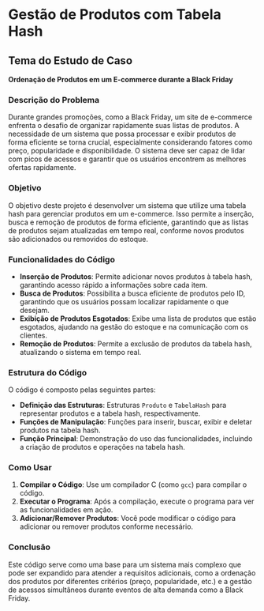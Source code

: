 # Gestão de Produtos com Tabela Hash

## Tema do Estudo de Caso

**Ordenação de Produtos em um E-commerce durante a Black Friday**

### Descrição do Problema

Durante grandes promoções, como a Black Friday, um site de e-commerce enfrenta o desafio de organizar rapidamente suas listas de produtos. A necessidade de um sistema que possa processar e exibir produtos de forma eficiente se torna crucial, especialmente considerando fatores como preço, popularidade e disponibilidade. O sistema deve ser capaz de lidar com picos de acessos e garantir que os usuários encontrem as melhores ofertas rapidamente.

### Objetivo

O objetivo deste projeto é desenvolver um sistema que utilize uma tabela hash para gerenciar produtos em um e-commerce. Isso permite a inserção, busca e remoção de produtos de forma eficiente, garantindo que as listas de produtos sejam atualizadas em tempo real, conforme novos produtos são adicionados ou removidos do estoque.

### Funcionalidades do Código

- **Inserção de Produtos**: Permite adicionar novos produtos à tabela hash, garantindo acesso rápido a informações sobre cada item.
- **Busca de Produtos**: Possibilita a busca eficiente de produtos pelo ID, garantindo que os usuários possam localizar rapidamente o que desejam.
- **Exibição de Produtos Esgotados**: Exibe uma lista de produtos que estão esgotados, ajudando na gestão do estoque e na comunicação com os clientes.
- **Remoção de Produtos**: Permite a exclusão de produtos da tabela hash, atualizando o sistema em tempo real.

### Estrutura do Código

O código é composto pelas seguintes partes:

- **Definição das Estruturas**: Estruturas `Produto` e `TabelaHash` para representar produtos e a tabela hash, respectivamente.
- **Funções de Manipulação**: Funções para inserir, buscar, exibir e deletar produtos na tabela hash.
- **Função Principal**: Demonstração do uso das funcionalidades, incluindo a criação de produtos e operações na tabela hash.

### Como Usar

1. **Compilar o Código**: Use um compilador C (como `gcc`) para compilar o código.
2. **Executar o Programa**: Após a compilação, execute o programa para ver as funcionalidades em ação.
3. **Adicionar/Remover Produtos**: Você pode modificar o código para adicionar ou remover produtos conforme necessário.

### Conclusão

Este código serve como uma base para um sistema mais complexo que pode ser expandido para atender a requisitos adicionais, como a ordenação dos produtos por diferentes critérios (preço, popularidade, etc.) e a gestão de acessos simultâneos durante eventos de alta demanda como a Black Friday.
